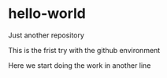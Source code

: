 # hello-world
Just another repository

This is the frist try with the github environment

Here we start doing the work in another line
